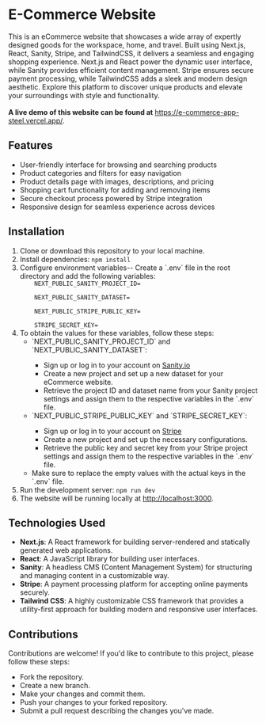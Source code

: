 <h1>E-Commerce Website</h1>
This is an eCommerce website that showcases a wide array of expertly designed goods for the workspace, home, and travel. Built using Next.js, React, Sanity, Stripe, and TailwindCSS, it delivers a seamless and engaging shopping experience. Next.js and React power the dynamic user interface, while Sanity provides efficient content management. Stripe ensures secure payment processing, while TailwindCSS adds a sleek and modern design aesthetic. Explore this platform to discover unique products and elevate your surroundings with style and functionality.
<br> <br>
<b>A live demo of this website can be found at</b> <a href="https://e-commerce-app-steel.vercel.app/" target="_blank">https://e-commerce-app-steel.vercel.app/</a>.
<h2>Features</h2>
<ul>
    <li>User-friendly interface for browsing and searching products</li>
    <li>Product categories and filters for easy navigation</li>
    <li>Product details page with images, descriptions, and pricing</li>
    <li>Shopping cart functionality for adding and removing items</li>
    <li>Secure checkout process powered by Stripe integration</li>
    <li>Responsive design for seamless experience across devices</li>
</ul>
<h2>Installation</h2>
<ol>
    <li>Clone or download this repository to your local machine.</li>
    <li>Install dependencies: <code>npm install</code></li>
    <li>Configure environment variables-- Create a `.env` file in the root directory and add the following variables:
    <code>
    NEXT_PUBLIC_SANITY_PROJECT_ID= <br>
    NEXT_PUBLIC_SANITY_DATASET= <br>
    NEXT_PUBLIC_STRIPE_PUBLIC_KEY= <br>
    STRIPE_SECRET_KEY= </code></li>
    <li>To obtain the values for these variables, follow these steps:
    <ul>
        <li>`NEXT_PUBLIC_SANITY_PROJECT_ID` and `NEXT_PUBLIC_SANITY_DATASET`:</li>
        <ul>
            <li>Sign up or log in to your account on <a href="https://www.sanity.io/" target="_blank">Sanity.io</a></li>
            <li>Create a new project and set up a new dataset for your eCommerce website.</li>
            <li>Retrieve the project ID and dataset name from your Sanity project settings and assign them to the respective variables in the `.env` file.</li>
        </ul>
        <li>`NEXT_PUBLIC_STRIPE_PUBLIC_KEY` and `STRIPE_SECRET_KEY`:</li>
        <ul>
            <li>Sign up or log in to your account on <a href="https://stripe.com/" target="_blank">Stripe</a></li>
            <li>Create a new project and set up the necessary configurations.</li>
            <li>Retrieve the public key and secret key from your Stripe project settings and assign them to the respective variables in the `.env` file.</li>
        </ul>
        <li>Make sure to replace the empty values with the actual keys in the `.env` file.</li>
    </ul></li>
    <li>Run the development server: <code>npm run dev</code></li>
    <li>The website will be running locally at <a href="http://localhost:3000" target="_blank">http://localhost:3000</a>.</li>
</ol>
<h2>Technologies Used</h2>
<ul>
    <li><b>Next.js</b>: A React framework for building server-rendered and statically generated web applications.</li>
    <li><b>React</b>: A JavaScript library for building user interfaces.</li>
    <li><b>Sanity</b>: A headless CMS (Content Management System) for structuring and managing content in a customizable way.</li>
    <li><b>Stripe</b>: A payment processing platform for accepting online payments securely.</li>
    <li><b>Tailwind CSS</b>: A highly customizable CSS framework that provides a utility-first approach for building modern and responsive user interfaces.</li>
</ul>
<h2>Contributions</h2>
Contributions are welcome! If you'd like to contribute to this project, please follow these steps:
<ul>
    <li>Fork the repository.</li>
    <li>Create a new branch.</li>
    <li>Make your changes and commit them.</li>
    <li>Push your changes to your forked repository.</li>
    <li>Submit a pull request describing the changes you've made.</li>
</ul>
